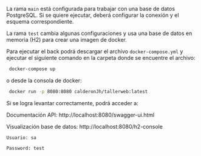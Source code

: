 La rama `main` está configurada para trabajar con una base de datos PostgreSQL.
Si se quiere ejecutar, deberá configurar la conexión y el esquema correspondiente.

La rama `test` cambia algunas configuraciones y usa una base de datos en memoria (H2) para crear una imagen de docker.

Para ejecutar el back podrá descargar el archivo `docker-compose.yml` y ejecutar el siguiente comando en la carpeta
donde se encuentre el archivo:

   ```bash
    docker-compose up
   ```

o desde la consola de docker:

   ```bash
    docker run -p 8080:8080 calderonJh/tallerweb:latest
   ```

Si se logra levantar correctamente, podrá acceder a:

Documentación API: http://localhost:8080/swagger-ui.html

Visualización base de datos: http://localhost:8080/h2-console

    Usuario: sa

    Password: test